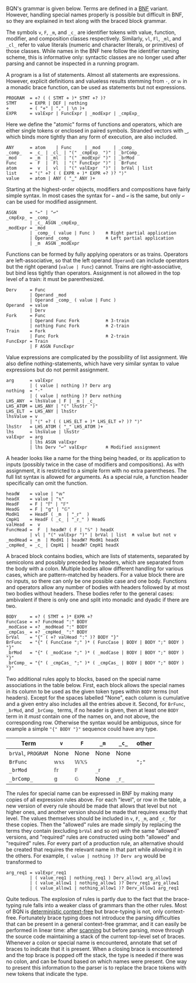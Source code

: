 BQN's grammar is given below. Terms are defined in a [BNF](https://en.wikipedia.org/wiki/Backus%E2%80%93Naur_form) variant. However, handling special names properly is possible but difficult in BNF, so they are explained in text along with the braced block grammar.

The symbols `v`, `F`, `_m`, and `_c_` are identifier tokens with value, function, modifier, and composition classes respectively. Similarly, `vl`, `Fl`, `_ml`, and `_cl_` refer to value literals (numeric and character literals, or primitives) of those classes. While names in the BNF here follow the identifier naming scheme, this is informative only: syntactic classes are no longer used after parsing and cannot be inspected in a running program.

A program is a list of statements. Almost all statements are expressions. However, explicit definitions and valueless results stemming from `·`, or `𝕨` in a monadic brace function, can be used as statements but not expressions.

    PROGRAM  = ⋄? ( ( STMT ⋄ )* STMT ⋄? )?
    STMT     = EXPR | DEF | nothing
    ⋄        = ( "⋄" | "," | \n )+
    EXPR     = valExpr | FuncExpr | _modExpr | _cmpExp_

Here we define the "atomic" forms of functions and operators, which are either single tokens or enclosed in paired symbols. Stranded vectors with `‿`, which binds more tightly than any form of execution, are also included.

    ANY      = atom    | Func     | _mod     | _comp_
    _comp_   = _c_ | _cl_ | "(" _cmpExp_ ")" | _brComp_
    _mod     = _m  | _ml  | "(" _modExpr ")" | _brMod  
    Func     =  F  |  Fl  | "(" FuncExpr ")" |  BrFunc 
    atom     =  v  |  vl  | "(" valExpr  ")" |  brVal | list
    list     = "⟨" ⋄? ( ( EXPR ⋄ )* EXPR ⋄? )? "⟩"
    value    = atom | ANY ( "‿" ANY )+

Starting at the highest-order objects, modifiers and compositions have fairly simple syntax. In most cases the syntax for `←` and `↩` is the same, but only `↩` can be used for modified assignment.

    ASGN     = "←" | "↩"
    _cmpExp_ = _comp_
             | _c_ ASGN _cmpExp_
    _modExpr = _mod
             | _comp_ ( value | Func )    ⍝ Right partial application
             | Operand _comp_             ⍝ Left partial application
             | _m  ASGN _modExpr

Functions can be formed by fully applying operators or as trains. Operators are left-associative, so that the left operand (`Operand`) can include operators but the right operand (`value | Func`) cannot. Trains are right-associative, but bind less tightly than operators. Assignment is not allowed in the top level of a train: it must be parenthesized.

    Derv     = Func
             | Operand _mod
             | Operand _comp_ ( value | Func )
    Operand  = value
             | Derv
    Fork     = Func
             | Operand Func Fork          ⍝ 3-train
             | nothing Func Fork          ⍝ 2-train
    Train    = Fork
             | Func Fork                  ⍝ 2-train
    FuncExpr = Train
             | F ASGN FuncExpr

Value expressions are complicated by the possibility of list assignment. We also define nothing-statements, which have very similar syntax to value expressions but do not permit assignment.

    arg      = valExpr
             | ( value | nothing )? Derv arg
    nothing  = "·"
             | ( value | nothing )? Derv nothing
    LHS_ANY  = lhsValue | F | _m | _c_
    LHS_ATOM = LHS_ANY | "(" lhsStr ")"
    LHS_ELT  = LHS_ANY | lhsStr
    lhsValue = v
             | "⟨" ⋄? ( ( LHS_ELT ⋄ )* LHS_ELT ⋄? )? "⟩"
    lhsStr   = LHS_ATOM ( "‿" LHS_ATOM )+
    lhs      = lhsValue | lhsStr
    valExpr  = arg
             | lhs ASGN valExpr
             | lhs Derv "↩" valExpr       ⍝ Modified assignment

A header looks like a name for the thing being headed, or its application to inputs (possibly twice in the case of modifiers and compositions). As with assignment, it is restricted to a simple form with no extra parentheses. The full list syntax is allowed for arguments. As a special rule, a function header specifically can omit the function.

    headW    = value | "𝕨"
    headX    = value | "𝕩"
    HeadF    = F | "𝕗" | "𝔽"
    HeadG    = F | "𝕘" | "𝔾"
    ModH1    = HeadF ( _m  | "_𝕣"  )
    CmpH1    = HeadF ( _c_ | "_𝕣_" ) HeadG
    valHead  =  v
    FuncHead =  F  | headW? ( F | "𝕊" ) headX
             | vl | "(" valExpr ")" | brVal | list  ⍝ value but not v
    _modHead = _m  | ModH1 | headW? ModH1 headX
    _cmpHed_ = _c_ | CmpH1 | headW? CmpH1 headX

A braced block contains bodies, which are lists of statements, separated by semicolons and possibly preceded by headers, which are separated from the body with a colon. Multiple bodies allow different handling for various cases, which are pattern-matched by headers. For a value block there are no inputs, so there can only be one possible case and one body. Functions and operators allow any number of bodies with headers followed by at most two bodies without headers. These bodies refer to the general cases: ambivalent if there is only one and split into monadic and dyadic if there are two.

    BODY     = ⋄? ( STMT ⋄ )* EXPR ⋄?
    FuncCase = ⋄? FuncHead ":" BODY
    _modCase = ⋄? _modHead ":" BODY
    _cmpCas_ = ⋄? _cmpHed_ ":" BODY
    brVal    = "{" ( ⋄? valHead ":" )? BODY "}"
    BrFunc   = "{" ( FuncCase ";" )* ( FuncCase | BODY | BODY ";" BODY ) "}"
    _brMod   = "{" ( _modCase ";" )* ( _modCase | BODY | BODY ";" BODY ) "}"
    _brComp_ = "{" ( _cmpCas_ ";" )* ( _cmpCas_ | BODY | BODY ";" BODY ) "}"

Two additional rules apply to blocks, based on the special name associations in the table below. First, each block allows the special names in its column to be used as the given token types within `BODY` terms (not headers). Except for the spaces labelled "None", each column is cumulative and a given entry also includes all the entries above it. Second, for `BrFunc`, `_brMod`, and `_brComp_` terms, if no header is given, then at least one `BODY` term in it *must* contain one of the names on, and not above, the corresponding row. Otherwise the syntax would be ambiguous, since for example a simple `"{" BODY "}"` sequence could have any type.

| Term               | `v`    | `F`    | `_m`    | `_c_`    | other
|--------------------|--------|--------|---------|----------|-------
| `brVal`, `PROGRAM` | None   | None   | None    | None     |
| `BrFunc`           | `𝕨𝕩𝕤`  | `𝕎𝕏𝕊`  |         |          | `";"`
| `_brMod`           | `𝕗𝕣`   | `𝔽`    | `_𝕣`    |          |
| `_brComp_`         | `𝕘`    | `𝔾`    | None    | `_𝕣_`    |

The rules for special name can be expressed in BNF by making many copies of all expression rules above. For each "level", or row in the table, a new version of every rule should be made that allows that level but not higher ones, and another version should be made that requires exactly that level. The values themselves should be included in `v`, `F`, `_m`, and `_c_` for these copies. Then the "allowed" rules are made simply by replacing the terms they contain (excluding `brVal` and so on) with the same "allowed" versions, and "required" rules are constructed using both "allowed" and "required" rules. For every part of a production rule, an alternative should be created that requires the relevant name in that part while allowing it in the others. For example, `( value | nothing )? Derv arg` would be transformed to

    arg_req1 = valExpr_req1
             | ( value_req1 | nothing_req1 ) Derv_allow1 arg_allow1
             | ( value_allow1 | nothing_allow1 )? Derv_req1 arg_allow1
             | ( value_allow1 | nothing_allow1 )? Derv_allow1 arg_req1

Quite tedious. The explosion of rules is partly due to the fact that the brace-typing rule falls into a weaker class of grammars than the other rules. Most of BQN is [deterministic context-free](https://en.wikipedia.org/wiki/Deterministic_context-free_grammar) but brace-typing is not, only context-free. Fortunately brace typing does not introduce the parsing difficulties that can be present in a general context-free grammar, and it can easily be performed in linear time: after [scanning](token.md) but before parsing, move through the source code maintaining a stack of the current top-level set of braces. Whenever a colon or special name is encountered, annotate that set of braces to indicate that it is present. When a closing brace is encountered and the top brace is popped off the stack, the type is needed if there was no colon, and can be found based on which names were present. One way to present this information to the parser is to replace the brace tokens with new tokens that indicate the type.
